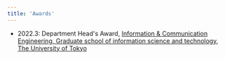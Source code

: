 ```yaml
---
title: 'Awards'
---
```


- 2022.3: Department Head's Award, [Information & Communication Engineering, Graduate school of information science and technology, The University of Tokyo](https://www.i.u-tokyo.ac.jp/edu/course/ice/index_e.shtml)
